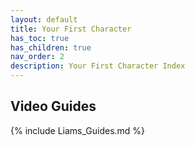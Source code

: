 ```yaml
---
layout: default
title: Your First Character
has_toc: true
has_children: true
nav_order: 2
description: Your First Character Index
---
```


## Video Guides

{% include Liams_Guides.md %}


